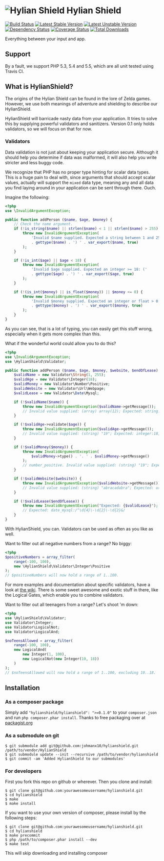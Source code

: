 # ![Hylian Shield](http://goo.gl/N6ugyU) Hylian Shield

[![Build Status](https://travis-ci.org/johmanx10/hylianshield.png?branch=development)](https://travis-ci.org/johmanx10/hylianshield)
[![Latest Stable Version](https://poser.pugx.org/hylianshield/hylianshield/v/stable.png)](https://packagist.org/packages/hylianshield/hylianshield)
[![Latest Unstable Version](https://poser.pugx.org/hylianshield/hylianshield/v/unstable.png)](https://packagist.org/packages/hylianshield/hylianshield)
[![Dependency Status](https://www.versioneye.com/user/projects/52c7eaadec137524070000b5/badge.png)](https://www.versioneye.com/user/projects/52c7eaadec137524070000b5)
[![Coverage Status](https://coveralls.io/repos/johmanx10/hylianshield/badge.png)](https://coveralls.io/r/johmanx10/hylianshield)
[![Total Downloads](https://poser.pugx.org/hylianshield/hylianshield/downloads.png)](https://packagist.org/packages/hylianshield/hylianshield)

Everything between your input and app.

## Support

By a fault, we support PHP 5.3, 5.4 and 5.5, which are all unit tested using Travis CI.

## What is HylianShield?
The origins of the Hylian Shield can be found in the lore of Zelda games. However, we use both meanings of adventure and shielding to describe our HylianShield.

HylianShield will barricade nasty data from your application. It tries to solve this by supplying powerful validators and sanitizers. Version 0.1 only holds validators, so we will focus on that for now.

### Validators

Data validation is not just about keeping your application secure. Although it should help you determine if data was malformed, it will also help you write stricter and less buggy code.

We recognize that PHP has no proper type hinting for scalar data types. This is a huge pain to deal with, since arguments that should accept scalar values, actually will support the `mixed` data type, meaning any and all data you find laying around in your application can be sent through there. Ouch.

Imagine the following:

```php
<?php
use \InvalidArgumentException;

public function addPerson ($name, $age, $money) {
	// Check the name argument.
	if (!is_string($name) || strlen($name) < 1 || strlen($name) > 255) {
		throw new InvalidArgumentException(
			'Invalid $name supplied. Expected a string between 1 and 255 in length: ('
			. gettype($name) . ') ' . var_export($name, true)
		);
	}

	if (!is_int($age) || $age < 18) {
		throw new InvalidArgumentException(
			'Invalid $age supplied. Expected an integer >= 18: ('
			. gettype($age) . ') ' . var_export($age, true)
		);
	}

	if (!(is_int($money) || is_float($money)) || $money <= 0) {
		throw new InvalidArgumentException(
			'Invalid $money supplied. Expected an integer or float > 0: ('
			. gettype($money) . ') ' . var_export($money, true)
		);
	}
}

```

As you can see, that is a lot of typing, you can easily get this stuff wrong, especially when it gets more complex than this.

What if the wonderful world could allow you to do this?

```php
<?php
use \InvalidArgumentException;
use \HylianShield\Validator;

public function addPerson ($name, $age, $money, $website, $endOfLease) {
	$validName = new Validator\String(1, 255);
	$validAge = new Validator\Integer(18);
	$validMoney = new Validator\Number\Positive;
	$validWebsite = new Validator\Url\Webpage;
	$validLease = new Validator\Date\Mysql;

	if (!$validName($name)) {
		throw new InvalidArgumentException($validName->getMessage());
		// Invalid value supplied: (array) array(12); Expected: string:1,255
	}

	if (!$validAge->validate($age)) {
		throw new InvalidArgumentException($validAge->getMessage());
		// Invalid value supplied: (string) "19"; Expected: integer:18,0
	}

	if (!$validMoney($money)) {
		throw new InvalidArgumentException(
			$validMoney->type() . '. ' . $validMoney->getMessage()
		);
		// number_positive. Invalid value supplied: (string) "19"; Expected: number_positive
	}

	if (!$validWebsite($website)) {
		throw new InvalidArgumentException($validWebsite->getMessage());
		// Invalid value supplied: (string) "abracadabra"; Expected: url_website
	}

	if (!$validLease($endOfLease)) {
		throw new InvalidArgumentException("Expected: {$validLease}");
		// Expected: date_mysql:/^\d{4}\-\d{2}\-\d{2}&/
	}
}
```

With HylianShield, you can. Validators can be used as often as you like as well.

Want to filter out all negative numbers from a range? No biggy:

```php
<?php
$positiveNumbers = array_filter(
	range(-100, 100),
	new \HylianShield\Validator\Integer\Positive
);
// $positiveNumbers will now hold a range of 1..100.
```

For more examples and documentation about specific validators, have a look at [the wiki](https://github.com/johmanx10/hylianshield/wiki). There is some sweet awesome and exotic stuff in there, like the Logical Gates, which enable you to combine validators.

Want to filter out all teenagers from a range? Let's shoot 'm down:

```php
<?php
use \HylianShield\Validator;
use Validator\Integer;
use Validator\LogicalNot;
use Validator\LogicalAnd;

$noTeensAllowed = array_filter(
	range(-100, 100),
	new LogicalAnd(
		new Integer(1, 100),
		new LogicalNot(new Integer(10, 18))
	)
);
// $noTeensAllowed will now hold a range of 1..100, excluding 10..18.
```

## Installation

### As a composer package

Simply add `"hylianshield/hylianshield": ">=0.1.0"` to your `composer.json` and run `php composer.phar install`.
Thanks to free packaging over at [packagist.org](https://packagist.org/packages/hylianshield/hylianshield)

### As a submodule on git

```
$ git submodule add git@github.com:johmanx10/hylianshield.git /path/to/vendor/HylianShield
$ git submodule update --init --recursive /path/to/vendor/hylianshield
$ git commit -am 'Added HylianShield to our submodules'
```

### For developers

First you fork this repo on github or wherever. Then you clone and install:

```
$ git clone git@github.com:yourawesomeusername/hylianshield.git
$ cd hylianshield
$ make
$ make install
```

If you want to use your own version of composer, please install by the following steps:

```
$ git clone git@github.com:yourawesomeusername/hylianshield.git
$ cd hylianshield
$ make precommit
$ php /path/to/composer.phar install --dev
$ make test
```

This will skip downloading and installing composer
